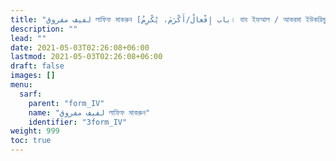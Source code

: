 ```yaml
---
title: "لفيف مفروق লাফিফ মাকরুন [باب إِفْعالٌ/أَكْرَمَ، يُكْرِمُ। বাব ইফআল / আকরমা ইউকরিমু । ফর্ম IV]"
description: ""
lead: ""
date: 2021-05-03T02:26:08+06:00
lastmod: 2021-05-03T02:26:08+06:00
draft: false
images: []
menu: 
  sarf:
    parent: "form_IV"
    name: "لفيف مفروق লাফিফ মাকরুন"
    identifier: "3form_IV"
weight: 999
toc: true
---
```



